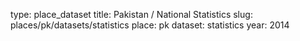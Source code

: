type: place_dataset
title: Pakistan / National Statistics
slug: places/pk/datasets/statistics
place: pk
dataset: statistics
year: 2014
